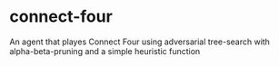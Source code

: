 # connect-four
An agent that playes Connect Four using adversarial tree-search with alpha-beta-pruning and a simple heuristic function
